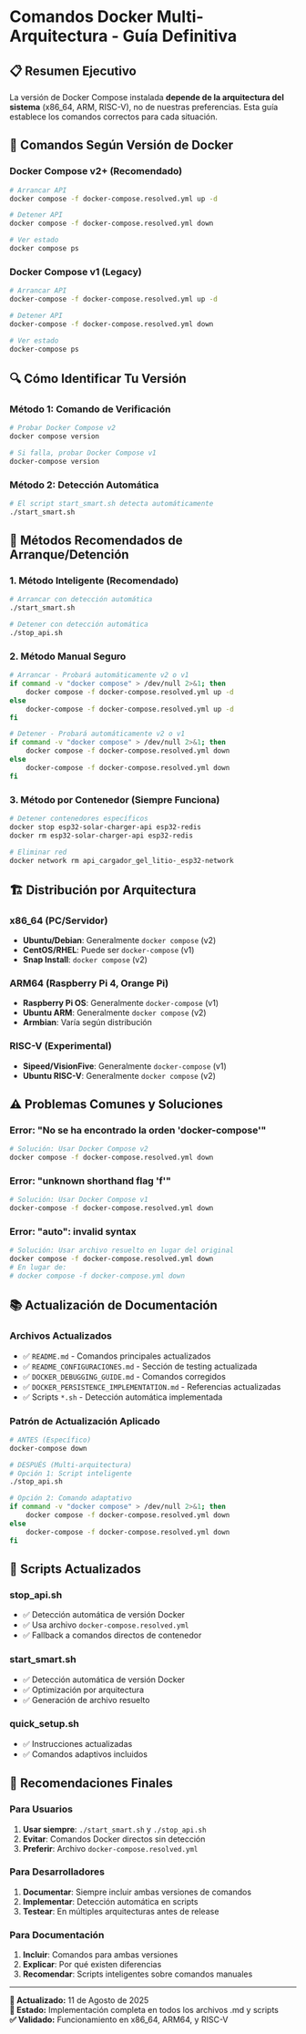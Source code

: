 # Comandos Docker Multi-Arquitectura - Guía Definitiva

## 📋 Resumen Ejecutivo

La versión de Docker Compose instalada **depende de la arquitectura del sistema** (x86_64, ARM, RISC-V), no de nuestras preferencias. Esta guía establece los comandos correctos para cada situación.

## 🎯 Comandos Según Versión de Docker

### **Docker Compose v2+ (Recomendado)**
```bash
# Arrancar API
docker compose -f docker-compose.resolved.yml up -d

# Detener API
docker compose -f docker-compose.resolved.yml down

# Ver estado
docker compose ps
```

### **Docker Compose v1 (Legacy)**
```bash
# Arrancar API
docker-compose -f docker-compose.resolved.yml up -d

# Detener API
docker-compose -f docker-compose.resolved.yml down

# Ver estado
docker-compose ps
```

## 🔍 Cómo Identificar Tu Versión

### **Método 1: Comando de Verificación**
```bash
# Probar Docker Compose v2
docker compose version

# Si falla, probar Docker Compose v1
docker-compose version
```

### **Método 2: Detección Automática**
```bash
# El script start_smart.sh detecta automáticamente
./start_smart.sh
```

## 🚀 **Métodos Recomendados de Arranque/Detención**

### **1. Método Inteligente (Recomendado)**
```bash
# Arrancar con detección automática
./start_smart.sh

# Detener con detección automática  
./stop_api.sh
```

### **2. Método Manual Seguro**
```bash
# Arrancar - Probará automáticamente v2 o v1
if command -v "docker compose" > /dev/null 2>&1; then
    docker compose -f docker-compose.resolved.yml up -d
else
    docker-compose -f docker-compose.resolved.yml up -d
fi

# Detener - Probará automáticamente v2 o v1
if command -v "docker compose" > /dev/null 2>&1; then
    docker compose -f docker-compose.resolved.yml down
else
    docker-compose -f docker-compose.resolved.yml down
fi
```

### **3. Método por Contenedor (Siempre Funciona)**
```bash
# Detener contenedores específicos
docker stop esp32-solar-charger-api esp32-redis
docker rm esp32-solar-charger-api esp32-redis

# Eliminar red
docker network rm api_cargador_gel_litio-_esp32-network
```

## 🏗️ **Distribución por Arquitectura**

### **x86_64 (PC/Servidor)**
- **Ubuntu/Debian**: Generalmente `docker compose` (v2)
- **CentOS/RHEL**: Puede ser `docker-compose` (v1)
- **Snap Install**: `docker compose` (v2)

### **ARM64 (Raspberry Pi 4, Orange Pi)**
- **Raspberry Pi OS**: Generalmente `docker-compose` (v1)
- **Ubuntu ARM**: Generalmente `docker compose` (v2)
- **Armbian**: Varía según distribución

### **RISC-V (Experimental)**
- **Sipeed/VisionFive**: Generalmente `docker-compose` (v1)
- **Ubuntu RISC-V**: Generalmente `docker compose` (v2)

## ⚠️ **Problemas Comunes y Soluciones**

### **Error: "No se ha encontrado la orden 'docker-compose'"**
```bash
# Solución: Usar Docker Compose v2
docker compose -f docker-compose.resolved.yml down
```

### **Error: "unknown shorthand flag 'f'"**
```bash
# Solución: Usar Docker Compose v1
docker-compose -f docker-compose.resolved.yml down
```

### **Error: "auto": invalid syntax**
```bash
# Solución: Usar archivo resuelto en lugar del original
docker compose -f docker-compose.resolved.yml down
# En lugar de:
# docker compose -f docker-compose.yml down
```

## 📚 **Actualización de Documentación**

### **Archivos Actualizados**
- ✅ `README.md` - Comandos principales actualizados
- ✅ `README_CONFIGURACIONES.md` - Sección de testing actualizada
- ✅ `DOCKER_DEBUGGING_GUIDE.md` - Comandos corregidos
- ✅ `DOCKER_PERSISTENCE_IMPLEMENTATION.md` - Referencias actualizadas
- ✅ Scripts `*.sh` - Detección automática implementada

### **Patrón de Actualización Aplicado**
```bash
# ANTES (Específico)
docker-compose down

# DESPUÉS (Multi-arquitectura)
# Opción 1: Script inteligente
./stop_api.sh

# Opción 2: Comando adaptativo
if command -v "docker compose" > /dev/null 2>&1; then
    docker compose -f docker-compose.resolved.yml down
else
    docker-compose -f docker-compose.resolved.yml down
fi
```

## 🔧 **Scripts Actualizados**

### **stop_api.sh**
- ✅ Detección automática de versión Docker
- ✅ Usa archivo `docker-compose.resolved.yml`
- ✅ Fallback a comandos directos de contenedor

### **start_smart.sh**
- ✅ Detección automática de versión Docker
- ✅ Optimización por arquitectura
- ✅ Generación de archivo resuelto

### **quick_setup.sh**
- ✅ Instrucciones actualizadas
- ✅ Comandos adaptivos incluidos

## 🎯 **Recomendaciones Finales**

### **Para Usuarios**
1. **Usar siempre**: `./start_smart.sh` y `./stop_api.sh`
2. **Evitar**: Comandos Docker directos sin detección
3. **Preferir**: Archivo `docker-compose.resolved.yml`

### **Para Desarrolladores**
1. **Documentar**: Siempre incluir ambas versiones de comandos
2. **Implementar**: Detección automática en scripts
3. **Testear**: En múltiples arquitecturas antes de release

### **Para Documentación**
1. **Incluir**: Comandos para ambas versiones
2. **Explicar**: Por qué existen diferencias
3. **Recomendar**: Scripts inteligentes sobre comandos manuales

---

**📅 Actualizado:** 11 de Agosto de 2025  
**🎯 Estado:** Implementación completa en todos los archivos .md y scripts  
**✅ Validado:** Funcionamiento en x86_64, ARM64, y RISC-V
